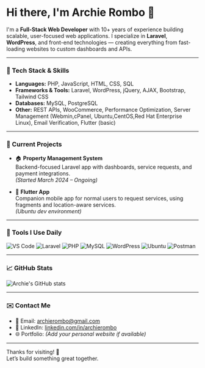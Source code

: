 # Hi there, I'm Archie Rombo 👋

I'm a **Full-Stack Web Developer** with 10+ years of experience building scalable, user-focused web applications. I specialize in **Laravel**, **WordPress**, and front-end technologies — creating everything from fast-loading websites to custom dashboards and APIs.

---

### 🔧 Tech Stack & Skills

- **Languages:** PHP, JavaScript, HTML, CSS, SQL
- **Frameworks & Tools:** Laravel, WordPress, jQuery, AJAX, Bootstrap, Tailwind CSS
- **Databases:** MySQL, PostgreSQL
- **Other:** REST APIs, WooCommerce, Performance Optimization, Server Management (Webmin,cPanel, Ubuntu,CentOS,Red Hat Enterprise Linux), Email Verification, Flutter (basic)

---

### 🚀 Current Projects

- 🏠 **Property Management System**  
  Backend-focused Laravel app with dashboards, service requests, and payment integrations.  
  *(Started March 2024 – Ongoing)*

- 📱 **Flutter App**  
  Companion mobile app for normal users to request services, using fragments and location-aware services.  
  *(Ubuntu dev environment)*

---

### 🧰 Tools I Use Daily

![VS Code](https://img.shields.io/badge/VS%20Code-007ACC?style=flat&logo=visual-studio-code&logoColor=white)
![Laravel](https://img.shields.io/badge/Laravel-F55247?style=flat&logo=laravel&logoColor=white)
![PHP](https://img.shields.io/badge/PHP-777BB4?style=flat&logo=php&logoColor=white)
![MySQL](https://img.shields.io/badge/MySQL-005C84?style=flat&logo=mysql&logoColor=white)
![WordPress](https://img.shields.io/badge/WordPress-21759B?style=flat&logo=wordpress&logoColor=white)
![Ubuntu](https://img.shields.io/badge/Ubuntu-E95420?style=flat&logo=ubuntu&logoColor=white)
![Postman](https://img.shields.io/badge/Postman-FF6C37?style=flat&logo=postman&logoColor=white)

---

### 📈 GitHub Stats

![Archie's GitHub stats](https://github-readme-stats.vercel.app/api?username=archierombo&show_icons=true&theme=tokyonight)

---

### ✉️ Contact Me

- 📧 Email: [archierombo@gmail.com](mailto:archierombo@gmail.com)  
- 🔗 LinkedIn: [linkedin.com/in/archierombo](https://www.linkedin.com/in/archierombo/)  
- 🌐 Portfolio: *(Add your personal website if available)*

---

Thanks for visiting! 🌱  
Let’s build something great together.

